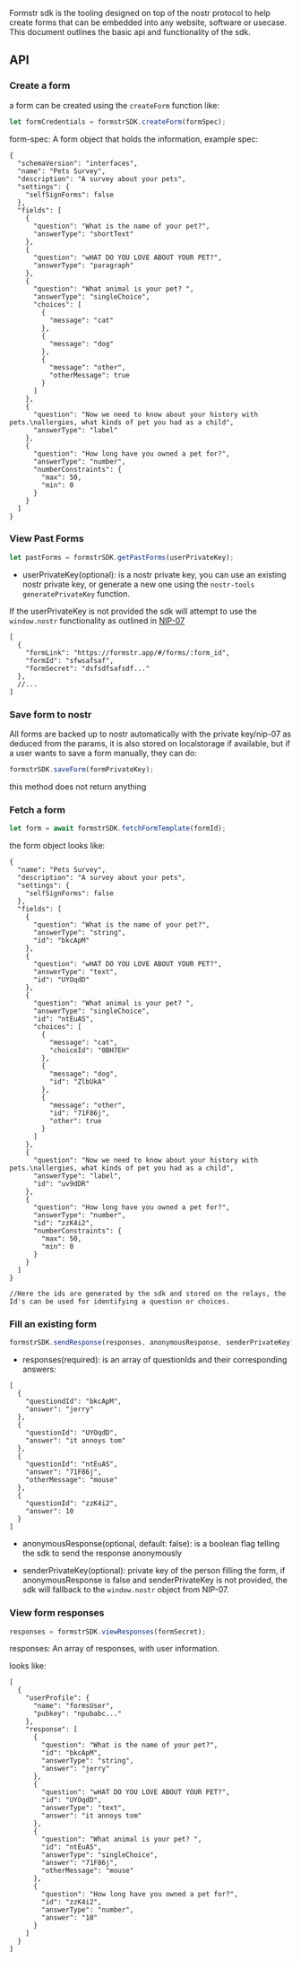 Formstr sdk is the tooling designed on top of the nostr protocol to help create forms that can be embedded into any website, software or usecase. This document outlines the basic api and functionality of the sdk.

## API

### Create a form

a form can be created using the `createForm` function like:

```js
let formCredentials = formstrSDK.createForm(formSpec);
```

form-spec: A form object that holds the information, example spec:

```json5
{
  "schemaVersion": "interfaces",
  "name": "Pets Survey",
  "description": "A survey about your pets",
  "settings": {
    "selfSignForms": false
  },
  "fields": [
    {
      "question": "What is the name of your pet?",
      "answerType": "shortText"
    },
    {
      "question": "wHAT DO YOU LOVE ABOUT YOUR PET?",
      "answerType": "paragraph"
    },
    {
      "question": "What animal is your pet? ",
      "answerType": "singleChoice",
      "choices": [
        {
          "message": "cat"
        },
        {
          "message": "dog"
        },
        {
          "message": "other",
          "otherMessage": true
        }
      ]
    },
    {
      "question": "Now we need to know about your history with pets.\nallergies, what kinds of pet you had as a child",
      "answerType": "label"
    },
    {
      "question": "How long have you owned a pet for?",
      "answerType": "number",
      "numberConstraints": {
        "max": 50,
        "min": 0
      }
    }
  ]
}
```

### View Past Forms

```js
let pastForms = formstrSDK.getPastForms(userPrivateKey);
```

- userPrivateKey(optional): is a nostr private key, you can use an existing nostr private key, or generate a new one using the `nostr-tools` `generatePrivateKey` function.

If the userPrivateKey is not provided the sdk will attempt to use the `window.nostr` functionality as outlined in [NIP-07](https://github.com/nostr-protocol/nips/blob/master/07.md)

```json5
[
  {
    "formLink": "https://formstr.app/#/forms/:form_id",
    "formId": "sfwsafsaf",
    "formSecret": "dsfsdfsafsdf..."
  },
  //...
]
```

### Save form to nostr

All forms are backed up to nostr automatically with the private key/nip-07 as deduced from the params, it is also stored on localstorage if available, but if a user wants to save a form manually, they can do:

```js
formstrSDK.saveForm(formPrivateKey);
```

this method does not return anything

### Fetch a form

```js
let form = await formstrSDK.fetchFormTemplate(formId);
```

the form object looks like:

```json5
{
  "name": "Pets Survey",
  "description": "A survey about your pets",
  "settings": {
    "selfSignForms": false
  },
  "fields": [
    {
      "question": "What is the name of your pet?",
      "answerType": "string",
      "id": "bkcApM"
    },
    {
      "question": "wHAT DO YOU LOVE ABOUT YOUR PET?",
      "answerType": "text",
      "id": "UYOqdD"
    },
    {
      "question": "What animal is your pet? ",
      "answerType": "singleChoice",
      "id": "ntEuAS",
      "choices": [
        {
          "message": "cat",
          "choiceId": "0BH7EH"
        },
        {
          "message": "dog",
          "id": "ZlbUkA"
        },
        {
          "message": "other",
          "id": "71F86j",
          "other": true
        }
      ]
    },
    {
      "question": "Now we need to know about your history with pets.\nallergies, what kinds of pet you had as a child",
      "answerType": "label",
      "id": "uv9dDR"
    },
    {
      "question": "How long have you owned a pet for?",
      "answerType": "number",
      "id": "zzK4i2",
      "numberConstraints": {
        "max": 50,
        "min": 0
      }
    }
  ]
}

//Here the ids are generated by the sdk and stored on the relays, the Id's can be used for identifying a question or choices.
```

### Fill an existing form

```js
formstrSDK.sendResponse(responses, anonymousResponse, senderPrivateKey);
```

- responses(required): is an array of questionIds and their corresponding answers:

```json5
[
  {
    "questiondId": "bkcApM",
    "answer": "jerry"
  },
  {
    "questionId": "UYOqdD",
    "answer": "it annoys tom"
  },
  {
    "questionId": "ntEuAS",
    "answer": "71F86j",
    "otherMessage": "mouse"
  },
  {
    "questionId": "zzK4i2",
    "answer": 10
  }
]
```

- anonymousResponse(optional, default: false): is a boolean flag telling the sdk to send the response anonymously

- senderPrivateKey(optional): private key of the person filling the form, if anonymousResponse is false and senderPrivateKey is not provided, the sdk will fallback to the `window.nostr` object from NIP-07.

### View form responses

```js
responses = formstrSDK.viewResponses(formSecret);
```

responses: An array of responses, with user information.

looks like:

```json5
[
  {
    "userProfile": {
      "name": "formsUser",
      "pubkey": "npubabc..."
    },
    "response": [
      {
        "question": "What is the name of your pet?",
        "id": "bkcApM",
        "answerType": "string",
        "answer": "jerry"
      },
      {
        "question": "wHAT DO YOU LOVE ABOUT YOUR PET?",
        "id": "UYOqdD",
        "answerType": "text",
        "answer": "it annoys tom"
      },
      {
        "question": "What animal is your pet? ",
        "id": "ntEuAS",
        "answerType": "singleChoice",
        "answer": "71F86j",
        "otherMessage": "mouse"
      },
      {
        "question": "How long have you owned a pet for?",
        "id": "zzK4i2",
        "answerType": "number",
        "answer": "10"
      }
    ]
  }
]
```
